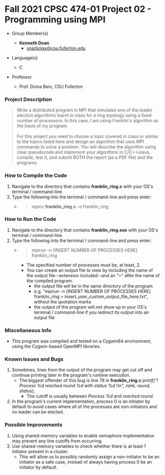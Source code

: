 # Fall 2021 CPSC 474-01 Project 02 - Programming using MPI

* Group Member(s)
	* __Kenneth Doan__
		* [snarbolax@csu.fullerton.edu](snarbolax@csu.fullerton.edu)

* Language(s)
	* C

* Professor
	* Prof. Doina Bein, CSU Fullerton

### Project Description
> Write a distributed program in MPI that simulates one of the leader election algorithms learnt in class for a ring topology using a fixed number of processors. In this case, I am using Franklin's algorithm as the basis of my program.
</br></br>
For this project you need to choose a topic covered in class or similar to the topics listed here and design an algorithm that uses MPI commands to solve a problem. You will describe the algorithm using clear pseudocode and implement your algorithms in C/C++/Java, compile, test it, and submit BOTH the report (as a PDF file) and the programs.

### How to Compile the Code
1. Navigate to the directory that contains __franklin_ring.c__ with your OS's terminal / command-line.
2. Type the following into the terminal / command-line and press enter:
	* > mpicc __franklin_ring.c__ -o franklin_ring

### How to Run the Code
1. Navigate to the directory that contains __franklin_ring.exe__ with your OS's terminal / command-line.
2. Type the following into the terminal / command-line and press enter:
	* > mpirun -n [INSERT NUMBER OF PROCESSES HERE] franklin_ring
		* The specified number of processes must be, at least, 2.
		* You can create an output file to view by including the name of the output file--extension included--and an ">" after the name of the compiled program.
			* the output file will be in the same directory of the program
			* e.g. "mpirun -n [INSERT NUMBER OF PROCESSES HERE] franklin_ring > insert_user_custom_output_file_here.txt", without the quotation marks
			* the output of the program will not show up in your OS's terminal / command-line if you redirect its output into an output file

### Miscellaneous Info
* This program was compiled and tested on a Cygwin64 environment, using the Cygwin-based OpenMPI libraries.

### Known Issues and Bugs
1. Sometimes, lines from the output of the program may get cut off and continue printing later in the program's runtime execution.
	* The biggest offender of this bug is line 79 in __franklin_ring.c__ *printf("! Process %d reached round %d with status %d !\n", rank, round, status);*
		* The cutoff is usually between *Process %d* and *reached round*.
2. In the program's current implementation, process 0 is an initiator by default to avoid cases where all of the processes are non-initiators and no leader can be elected.

### Possible Improvements
1. Using shared-memory variables to enable semaphore implementation may prevent any line cutoffs from occurring.
2. Use shared-memory variables to check whether there is at least 1 initiator present in a cluster.
	* This will allow us to possibly randomly assign a non-initiator to be an initiator as a safe case, instead of always having process 0 be an initiator by default.
